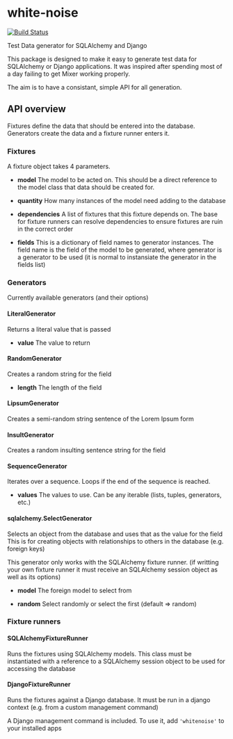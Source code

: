 # white-noise
[![Build Status](https://travis-ci.org/James1345/white-noise.svg?branch=develop)](https://travis-ci.org/James1345/white-noise)

Test Data generator for SQLAlchemy and Django

This package is designed to make it easy to generate test data for SQLAlchemy
or Django applications. It was inspired after spending
most of a day failing to get Mixer working properly.

The aim is to have a consistant, simple API for all generation.

## API overview
Fixtures define the data that should be entered into the database. Generators
create the data and a fixture runner enters it.

### Fixtures

A fixture object takes 4 parameters.

- **model** The model to be acted on. This
should be a direct reference to the model class that data should be created for.

- **quantity** How many instances of the model need adding to the database

- **dependencies** A list of fixtures that this fixture depends on. The base for fixture runners can resolve dependencies to ensure fixtures are ruin in the correct order

- **fields** This is a dictionary of field names to generator instances. The field name is the field of the model to be generated, where generator is a generator to be used (it is normal to instansiate the generator in the fields list)

### Generators

Currently available generators (and their options)

#### LiteralGenerator

Returns a literal value that is passed

- **value** The value to return

#### RandomGenerator

Creates a random string for the field

- **length** The length of the field

#### LipsumGenerator

Creates a semi-random string sentence of the Lorem Ipsum form

#### InsultGenerator

Creates a random insulting sentence  string for the field

#### SequenceGenerator

Iterates over a sequence. Loops if the end of the sequence is reached.

- **values** The values to use. Can be any iterable (lists, tuples, generators, etc.)

#### sqlalchemy.SelectGenerator
Selects an object from the database and uses that as the value for the field
This is for creating objects with relationships to others in the database (e.g. foreign keys)

This generator only works with the SQLAlchemy fixture runner. (if writting your own fixture runner
it must receive an SQLAlchemy session object as well as its options)

- **model** The foreign model to select from

- **random** Select randomly or select the first (default => random)


### Fixture runners

#### SQLAlchemyFixtureRunner

Runs the fixtures using SQLAlchemy models. This class must be instantiated with
a reference to a SQLAlchemy session object to be used for accessing the database

#### DjangoFixtureRunner

Runs the fixtures against a Django database. It must be run in a django context
(e.g. from a custom management command)

A Django management command is included. To use it, add `'whitenoise'` to your
installed apps
